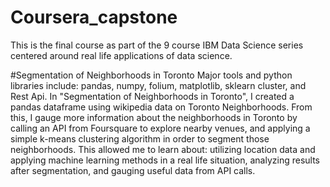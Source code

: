 # Coursera_capstone
This is the final course as part of the 9 course IBM Data Science series centered around real life applications of data science. 

#Segmentation of Neighborhoods in Toronto
Major tools and python libraries include: pandas, numpy, folium, matplotlib, sklearn cluster, and Rest Api. 
In "Segmentation of Neighborhoods in Toronto", I created a pandas dataframe using wikipedia data on Toronto Neighborhoods. From this, I gauge more information about the neighborhoods in Toronto by calling an API from Foursquare to explore nearby venues, and applying a simple k-means clustering algorithm in order to segment those neighborhoods.
This allowed me to learn about: utilizing location data and applying machine learning methods in a real life situation, analyzing results after segmentation, and gauging useful data from API calls. 

#
